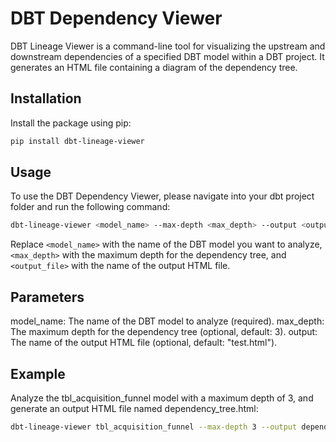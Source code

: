 # DBT Dependency Viewer

DBT Lineage Viewer is a command-line tool for visualizing the upstream and
downstream dependencies of a specified DBT model within a DBT project. It
generates an HTML file containing a diagram of the dependency tree.

## Installation

Install the package using pip:

```bash
pip install dbt-lineage-viewer
```

## Usage
To use the DBT Dependency Viewer, please navigate into your dbt project folder
and run the following command:

```bash
dbt-lineage-viewer <model_name> --max-depth <max_depth> --output <output_file>
```
Replace `<model_name>` with the name of the DBT model you want to analyze,
`<max_depth>` with the maximum depth for the dependency tree, and
`<output_file>` with the name of the output HTML file.

## Parameters
model_name: The name of the DBT model to analyze (required).
max_depth: The maximum depth for the dependency tree (optional, default: 3).
output: The name of the output HTML file (optional, default: "test.html").

## Example
Analyze the tbl_acquisition_funnel model with a maximum depth of 3, and
generate an output HTML file named dependency_tree.html:

```bash
dbt-lineage-viewer tbl_acquisition_funnel --max-depth 3 --output dependency_tree.html
```
